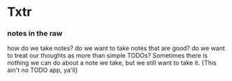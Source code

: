 # Txtr
### notes in the raw

how do we take notes? do we want to take notes that are good? do we want to treat our thoughts as more than simple TODOs? Sometimes there is nothing we can do about a note we take, but we still want to take it. {This ain't no TODO app, ya'll}
